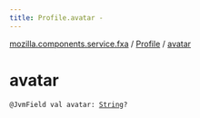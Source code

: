```yaml
---
title: Profile.avatar - 
---
```


[mozilla.components.service.fxa](../index.html) / [Profile](index.html) / [avatar](./avatar.html)

# avatar

`@JvmField val avatar: `[`String`](https://kotlinlang.org/api/latest/jvm/stdlib/kotlin/-string/index.html)`?`